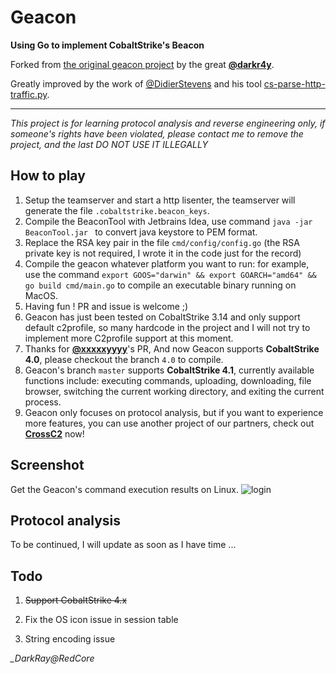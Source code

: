 # Geacon

**Using Go to implement CobaltStrike's Beacon**

Forked from [the original geacon project](https://github.com/darkr4y/geacon) by the great **[@darkr4y](https://github.com/darkr4y)**.

Greatly improved by the work of [@DidierStevens](https://github.com/DidierStevens) and his tool [cs-parse-http-traffic.py](https://github.com/DidierStevens/Beta/blob/master/cs-parse-http-traffic.py).

----

*This project is for learning protocol analysis and reverse engineering only, if someone's rights have been violated, please contact me to remove the project, and the last DO NOT USE IT ILLEGALLY*



## How to play

1. Setup the teamserver and start a http lisenter, the teamserver will generate the file `.cobaltstrike.beacon_keys`.
2. Compile the BeaconTool with Jetbrains Idea, use command `java -jar BeaconTool.jar ` to convert java keystore to PEM format.
3. Replace the RSA key pair in the file `cmd/config/config.go` (the RSA private key is not required, I wrote it in the code just for the record)
4. Compile the geacon whatever platform you want to run: for example, use the command `export GOOS="darwin" && export GOARCH="amd64" && go build cmd/main.go` to compile an executable binary running on MacOS. 
5. Having fun ! PR and issue is welcome ;)
6. Geacon has just been tested on CobaltStrike 3.14 and only support default c2profile, so many hardcode in the project and I will not try to implement more C2profile support at this moment.
7. Thanks for **[@xxxxxyyyy](https://github.com/xxxxxyyyy)**'s PR, And now Geacon supports **CobaltStrike 4.0**, please checkout the branch `4.0` to compile.
8. Geacon's branch `master` supports **CobaltStrike 4.1**, currently available functions include: executing commands, uploading, downloading, file browser, switching the current working directory, and exiting the current process.
9. Geacon only focuses on protocol analysis, but if you want to experience more features, you can use another project of our partners, check out **[CrossC2](https://github.com/gloxec/CrossC2)** now!

## Screenshot

Get the Geacon's command execution results on Linux.
![login](https://github.com/darkr4y/geacon/raw/master/screenshots/sc.png)



## Protocol analysis

To be continued, I will update as soon as I have time ...



## Todo

1. ~~Support CobaltStrike 4.x~~

2. Fix the OS icon issue in session table
3. String encoding issue

*_DarkRay@RedCore*

